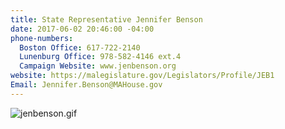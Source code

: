 ```yaml
---
title: State Representative Jennifer Benson
date: 2017-06-02 20:46:00 -04:00
phone-numbers:
  Boston Office: 617-722-2140
  Lunenburg Office: 978-582-4146 ext.4
  Campaign Website: www.jenbenson.org
website: https://malegislature.gov/Legislators/Profile/JEB1
Email: Jennifer.Benson@MAHouse.gov
---
```


![jenbenson.gif](/uploads/jenbenson.gif)